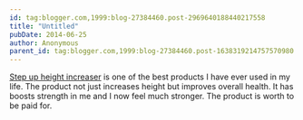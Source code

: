 ```yaml
---
id: tag:blogger.com,1999:blog-27384460.post-2969640188440217558
title: "Untitled"
pubDate: 2014-06-25
author: Anonymous
parent_id: tag:blogger.com,1999:blog-27384460.post-1638319214757570980
---
```


[Step up height increaser](http://www.stepupheightincreaser.co) is one of the best products I have ever used in my life. The product not just increases height but improves overall health. It has boosts strength in me and I now feel much stronger. The product is worth to be paid for.